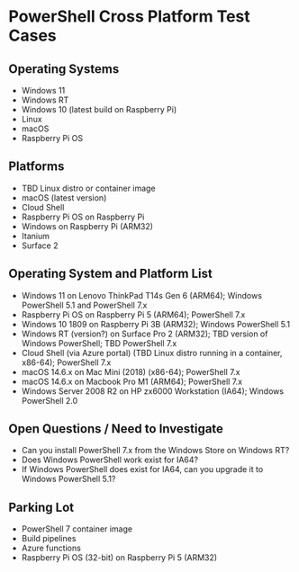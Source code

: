 # PowerShell Cross Platform Test Cases

## Operating Systems

- Windows 11
- Windows RT
- Windows 10 (latest build on Raspberry Pi)
- Linux
- macOS
- Raspberry Pi OS

## Platforms

- TBD Linux distro or container image
- macOS (latest version)
- Cloud Shell
- Raspberry Pi OS on Raspberry Pi
- Windows on Raspberry Pi (ARM32)
- Itanium
- Surface 2

## Operating System and Platform List

- Windows 11 on Lenovo ThinkPad T14s Gen 6 (ARM64); Windows PowerShell 5.1 and PowerShell 7.x
- Raspberry Pi OS on Raspberry Pi 5 (ARM64); PowerShell 7.x
- Windows 10 1809 on Raspberry Pi 3B (ARM32); Windows PowerShell 5.1
- Windows RT (version?) on Surface Pro 2 (ARM32); TBD version of Windows PowerShell; TBD PowerShell 7.x
- Cloud Shell (via Azure portal) (TBD Linux distro running in a container, x86-64); PowerShell 7.x
- macOS 14.6.x on Mac Mini (2018) (x86-64); PowerShell 7.x
- macOS 14.6.x on Macbook Pro M1 (ARM64); PowerShell 7.x
- Windows Server 2008 R2 on HP zx6000 Workstation (IA64); Windows PowerShell 2.0

## Open Questions / Need to Investigate

- Can you install PowerShell 7.x from the Windows Store on Windows RT?
- Does Windows PowerShell work exist for IA64?
- If Windows PowerShell does exist for IA64, can you upgrade it to Windows PowerShell 5.1?

## Parking Lot

- PowerShell 7 container image
- Build pipelines
- Azure functions
- Raspberry Pi OS (32-bit) on Raspberry Pi 5 (ARM32)
